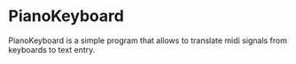 # PianoKeyboard
PianoKeyboard is a simple program that allows to translate midi signals from keyboards to text entry. 

